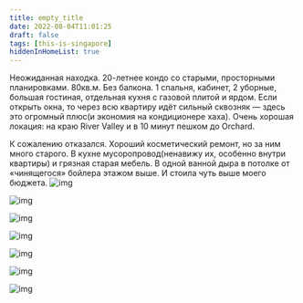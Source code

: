 ```yaml
---
title: empty_title
date: 2022-08-04T11:01:25
draft: false
tags: [this-is-singapore]
hiddenInHomeList: true
---
```

 

Неожиданная находка. 20-летнее кондо со старыми, просторными планировками. 80кв.м. Без балкона. 1 спальня, кабинет, 2 уборные, большая гостиная, отдельная кухня с газовой плитой и ярдом. Если открыть окна, то через всю квартиру идёт сильный сквозняк — здесь это огромный плюс(и экономия на кондиционере хаха). Очень хорошая локация: на краю River Valley и в 10 минут пешком до Orchard.

К сожалению отказался. Хороший косметический ремонт, но за ним много старого. В кухне мусоропровод(ненавижу их, особенно внутри квартиры) и грязная старая мебель. В одной ванной дыра в потолке от «чинящегося» бойлера этажом выше. И стоила чуть выше моего бюджета.
![img](/images/this-is-singapore/photos/photo_54@04-08-2022_11-01-25.jpg#center)

![img](/images/this-is-singapore/photos/photo_55@04-08-2022_11-01-25.jpg#center)

![img](/images/this-is-singapore/photos/photo_56@04-08-2022_11-01-25.jpg#center)

![img](/images/this-is-singapore/photos/photo_57@04-08-2022_11-01-25.jpg#center)

![img](/images/this-is-singapore/photos/photo_59@04-08-2022_11-01-25.jpg#center)

![img](/images/this-is-singapore/photos/photo_58@04-08-2022_11-01-25.jpg#center)

![img](/images/this-is-singapore/photos/photo_60@04-08-2022_11-01-25.jpg#center)
